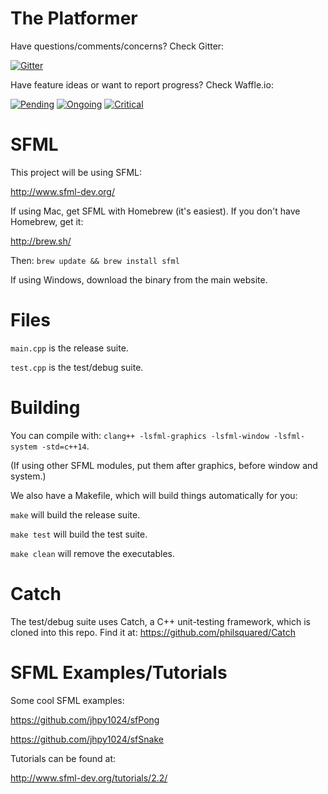 # The Platformer

Have questions/comments/concerns? Check Gitter:

[![Gitter](https://badges.gitter.im/Join%20Chat.svg)](https://gitter.im/UAF-CS372-Spring-2015/the-platformer?utm_source=badge&utm_medium=badge&utm_campaign=pr-badge)

Have feature ideas or want to report progress? Check Waffle.io:

[![Pending](https://badge.waffle.io/UAF-CS372-Spring-2015/the-platformer.svg?label=pending/in-queue&title=Pending)](http://waffle.io/UAF-CS372-Spring-2015/the-platformer)
[![Ongoing](https://badge.waffle.io/UAF-CS372-Spring-2015/the-platformer.svg?label=ongoing&title=Ongoing)](http://waffle.io/UAF-CS372-Spring-2015/the-platformer)
[![Critical](https://badge.waffle.io/UAF-CS372-Spring-2015/the-platformer.svg?label=critical&title=Critical)](http://waffle.io/UAF-CS372-Spring-2015/the-platformer)

# SFML

This project will be using SFML:

http://www.sfml-dev.org/

If using Mac, get SFML with Homebrew (it's easiest). If you don't have Homebrew, get it:

http://brew.sh/

Then: `brew update && brew install sfml`

If using Windows, download the binary from the main website.

# Files

`main.cpp` is the release suite.

`test.cpp` is the test/debug suite.

# Building

You can compile with: `clang++ -lsfml-graphics -lsfml-window -lsfml-system -std=c++14`.

(If using other SFML modules, put them after graphics, before window and system.)

We also have a Makefile, which will build things automatically for you:

`make` will build the release suite.

`make test` will build the test suite.

`make clean` will remove the executables.

# Catch

The test/debug suite uses Catch, a C++ unit-testing framework, which is cloned into this repo. Find it at: https://github.com/philsquared/Catch

# SFML Examples/Tutorials

Some cool SFML examples:

https://github.com/jhpy1024/sfPong

https://github.com/jhpy1024/sfSnake

Tutorials can be found at:

http://www.sfml-dev.org/tutorials/2.2/